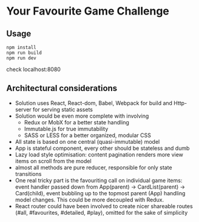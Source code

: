 Your Favourite Game Challenge
===================

Usage
-------------
```
npm install
npm run build
npm run dev
```
check localhost:8080

Architectural considerations
-------------
- Solution uses React, React-dom, Babel, Webpack for build and Http-server for serving static assets
- Solution would be even more complete with involving 
	* Redux or MobX for a better state handling
	* Immutable.js for true immutability
	* SASS or LESS for a better organized, modular CSS
- All state is based on one central (quasi-immutable) model 
- App is stateful component, every other should be stateless and dumb
- Lazy load style optimisation: content pagination renders more view items on scroll from the model
- almost all methods are pure reducer, responsible for only state transitions
- One real tricky part is the favouriting call on individual game items: event handler passed down from App(parent) -> CardList(parent) -> Card(child), event bubbling up to the topmost parent (App) handling model changes. This could be more decoupled with Redux. 
- React router could have been involved to create nicer shareable routes (#all, #favourites, #detailed, #play), omitted for the sake of simplicity